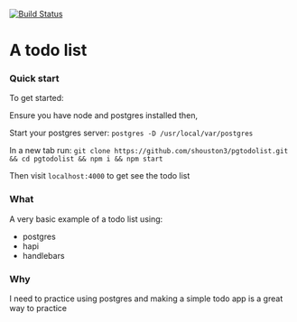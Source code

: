 [![Build Status](https://travis-ci.org/shouston3/pgtodolist.svg?branch=pg)](https://travis-ci.org/shouston3/pgtodolist)

# A todo list

### Quick start

To get started:

Ensure you have node and postgres installed then,

Start your postgres server: `postgres -D /usr/local/var/postgres`

In a new tab run: `git clone https://github.com/shouston3/pgtodolist.git && cd pgtodolist && npm i && npm start`

Then visit `localhost:4000` to get see the todo list

### What

A very basic example of a todo list using:
* postgres
* hapi
* handlebars

### Why

I need to practice using postgres and making a simple todo app is a great way to practice
